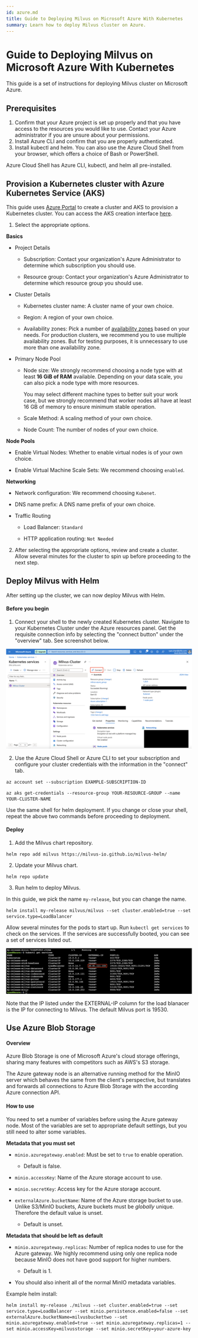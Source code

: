 ```yaml
---
id: azure.md
title: Guide to Deploying Milvus on Microsoft Azure With Kubernetes
summary: Learn how to deploy Milvus cluster on Azure.
---
```


# Guide to Deploying Milvus on Microsoft Azure With Kubernetes

This guide is a set of instructions for deploying Milvus cluster on Microsoft Azure.

## Prerequisites

1. Confirm that your Azure project is set up properly and that you have access to the resources you would like to use. Contact your Azure administrator if you are unsure about your permissions. 
2. Install Azure CLI and confirm that you are properly authenticated. 
3. Install kubectl and helm. You can also use the Azure Cloud Shell from your browser, which offers a choice of Bash or PowerShell. 

<div class="alert note">
Azure Cloud Shell has Azure CLI, kubectl, and helm all pre-installed. 
</div>

## Provision a Kubernetes cluster with Azure Kubernetes Service (AKS)
This guide uses [Azure Portal](https://docs.microsoft.com/en-us/azure/aks/kubernetes-walkthrough-portal) to create a cluster and AKS to provision a Kubernetes cluster. You can access the AKS creation interface [here](https://portal.azure.com/#create/microsoft.aks).

1. Select the appropriate options.

**Basics**

- Project Details
  - Subscription: Contact your organization's Azure Administrator to determine which subscription you should use.

  - Resource group: Contact your organization's Azure Administrator to determine which resource group you should use.

- Cluster Details
  - Kubernetes cluster name: A cluster name of your own choice.

  - Region: A region of your own choice. 

  - Availability zones: Pick a number of [availability zones](https://docs.microsoft.com/en-us/azure/aks/availability-zones#overview-of-availability-zones-for-aks-clusters) based on your needs. For production clusters, we recommend you to use multiple availability zones. But for testing purposes, it is unnecessary to use more than one availability zone.

- Primary Node Pool

  - Node size: We strongly recommend choosing a node type with at least **16 GiB of RAM** available. Depending on your data scale, you can also pick a node type with more resources.
  
    <div class="alert note">    
    You may select different machine types to better suit your work case, but we strongly recommend that worker nodes all have at least 16 GB of memory to ensure minimum stable operation.
    </div>

  - Scale Method: A scaling method of your own choice.

  - Node Count: The number of nodes of your own choice.

**Node Pools**

- Enable Virtual Nodes: Whether to enable virtual nodes is of your own choice.

- Enable Virtual Machine Scale Sets: We recommend choosing `enabled`.

**Networking**

- Network configuration: We recommend choosing `Kubenet`.

- DNS name prefix: A DNS name prefix of your own choice.

- Traffic Routing

  - Load Balancer: `Standard`

  - HTTP application routing: `Not Needed`

2. After selecting the appropriate options, review and create a cluster. Allow several minutes for the cluster to spin up before proceeding to the next step. 

## Deploy Milvus with Helm

After setting up the cluster, we can now deploy Milvus with Helm. 

#### Before you begin

1. Connect your shell to the newly created Kubernetes cluster. 
Navigate to your Kubernetes Cluster under the Azure resources panel. Get the requisite connection info by selecting the "connect button" under the "overview" tab. See screenshot below. 

![Azure](../../../../assets/azure.png)

2. Use the Azure Cloud Shell or Azure CLI to set your subscription and configure your cluster credentials with the information in the "connect" tab.

```
az account set --subscription EXAMPLE-SUBSCRIPTION-ID
```

```
az aks get-credentials --resource-group YOUR-RESOURCE-GROUP --name YOUR-CLUSTER-NAME
```

<div class="alert note">
Use the same shell for helm deployment. If you change or close your shell, repeat the above two commands before proceeding to deployment.
</div>

#### Deploy

1. Add the Milvus chart repository.

```
helm repo add milvus https://milvus-io.github.io/milvus-helm/
```

2. Update your Milvus chart.

```
helm repo update
```

3. Run helm to deploy Milvus. 

<div class="alert note">
In this guide, we pick the name <code>my-release</code>, but you can change the name.
</div>

```
helm install my-release milvus/milvus --set cluster.enabled=true --set service.type=LoadBalancer
```

Allow several minutes for the pods to start up. Run `kubectl get services` to check on the services. If the services are successfully booted, you can see a set of services listed out. 

![Results](../../../../assets/azure_results.png)

<div class="alert note">
Note that the IP listed under the EXTERNAL-IP column for the load blanacer is the IP for connecting to Milvus. The default Milvus port is 19530. 
</div>

## Use Azure Blob Storage

#### Overview

Azure Blob Storage is one of Microsoft Azure's cloud storage offerings, sharing many features with competitors such as AWS's S3 storage.

The Azure gateway node is an alternative running method for the MinIO server which behaves the same from the client's perspective, but translates and forwards all connections to Azure Blob Storage with the according Azure connection API.

#### How to use

You need to set a number of variables before using the Azure gateway node. Most of the variables are set to appropriate default settings, but you still need to alter some variables.

**Metadata that you must set**

- `minio.azuregateway.enabled`: Must be set to `true` to enable operation.

  -  Default is false. 

- `minio.accessKey`: Name of the Azure storage account to use.

- `minio.secretKey`: Access key for the Azure storage account.

- `externalAzure.bucketName`: Name of the Azure storage bucket to use. Unlike S3/MinIO buckets, Azure buckets must be *globally* unique. Therefore the default value is unset.

  - Default is unset.

**Metadata that should be left as default**

- `minio.azuregateway.replicas`: Number of replica nodes to use for the Azure gateway. We highly recommend using only one replica node because MinIO does not have good support for higher numbers. 

  - Default is 1.

- You should also inherit all of the normal MinIO metadata variables.

Example helm install:

```
helm install my-release ./milvus --set cluster.enabled=true --set service.type=LoadBalancer --set minio.persistence.enabled=false --set externalAzure.bucketName=milvusbuckettwo --set minio.azuregateway.enabled=true --set minio.azuregateway.replicas=1 --set minio.accessKey=milvusstorage --set minio.secretKey=your-azure-key
```

